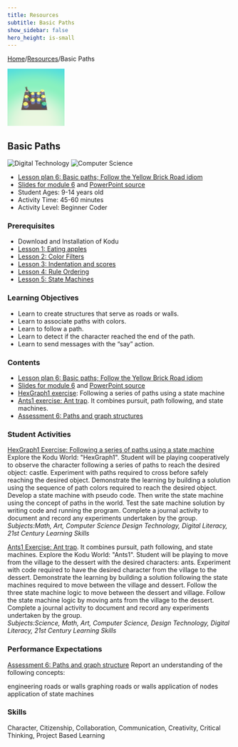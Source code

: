 ```yaml
---
title: Resources
subtitle: Basic Paths
show_sidebar: false
hero_height: is-small
---
```


[Home](..)/[Resources](.)/Basic Paths

[![](basic_paths.png)](https://worlds.kodugamelab.com/world/rrRspeW3kk-xvmuOpsO5lA==)

## Basic Paths
![Digital Technology](dt.png) ![Computer Science](cs.png)

* [Lesson plan 6: Basic paths; Follow the Yellow Brick Road idiom](https://www.cs.cmu.edu/~dst/Kodu/Curriculum/modules/06/lesson6.pdf)
* [Slides for module 6](https://www.cs.cmu.edu/~dst/Kodu/Curriculum/modules/06/slides6.pdf) and [PowerPoint source](https://www.cs.cmu.edu/~dst/Kodu/Curriculum/modules/06/slides6.pptx)
* Student Ages: 9-14 years old
* Activity Time: 45-60 minutes
* Activity Level: Beginner Coder

### Prerequisites
* Download and Installation of Kodu
* [Lesson 1: Eating apples](eating_apples)
* [Lesson 2: Color Filters](color_filters)
* [Lesson 3: Indentation and scores](indentation_and_scores)
* [Lesson 4: Rule Ordering](rule_ordering)
* [Lesson 5: State Machines](state_machines)

### Learning Objectives
* Learn to create structures that serve as roads or walls.
* Learn to associate paths with colors.
* Learn to follow a path.
* Learn to detect if the character reached the end of the path.
* Learn to send messages with the “say” action.

### Contents
* [Lesson plan 6: Basic paths; Follow the Yellow Brick Road idiom](https://www.cs.cmu.edu/~dst/Kodu/Curriculum/modules/06/lesson6.pdf)
* [Slides for module 6](https://www.cs.cmu.edu/~dst/Kodu/Curriculum/modules/06/slides6.pdf) and [PowerPoint source](https://www.cs.cmu.edu/~dst/Kodu/Curriculum/modules/06/slides6.pptx)
* [HexGraph1 exercise](https://www.cs.cmu.edu/~dst/Kodu/Curriculum/modules/06/06-hexgraph1.pdf): Following a series of paths using a state machine
* [Ants1 exercise: Ant trap](https://www.cs.cmu.edu/~dst/Kodu/Curriculum/modules/06/06-ants1.pdf). It combines pursuit, path following, and state machines.
* [Assessment 6: Paths and graph structures](https://www.cs.cmu.edu/~dst/Kodu/Curriculum/modules/06/questionnaire6.pdf)

### Student Activities
[HexGraph1 Exercise: Following a series of paths using a state machine](https://www.cs.cmu.edu/~dst/Kodu/Curriculum/modules/06/06-hexgraph1.pdf)<br> 
Explore the Kodu World: "HexGraph1". Student will be playing cooperatively to observe  the character following a series of paths to reach the desired object: castle. Experiment with paths required to cross before safely reaching the desired object. Demonstrate the learning by building a solution using the sequence of path colors required to reach the desired object.  Develop a state machine with pseudo code. Then write the state machine using the concept of paths in the world. Test the sate machine solution by writing code and running the program. Complete a journal activity to document and record any experiments undertaken by the group.<br>
*Subjects:Math, Art, Computer Science Design Technology, Digital Literacy, 21st Century Learning Skills*

[Ants1 Exercise: Ant trap](https://www.cs.cmu.edu/~dst/Kodu/Curriculum/modules/06/06-ants1.pdf). It combines pursuit, path following, and state machines. 
Explore the Kodu World: "Ants1". Student will be playing  to move from the village to the dessert with the desired characters: ants. Experiment with code required to have the desired character from the village to the dessert. Demonstrate the learning by building a solution following the state machines required to move between the village and dessert. Follow the three state machine logic to move between the dessert and village. Follow the state machine logic by moving  ants from the village to the dessert. Complete a journal activity to document and record any experiments undertaken by the group.<br>
*Subjects:Science, Math, Art, Computer Science, Design Technology, Digital Literacy, 21st Century Learning Skills*

### Performance Expectations
[Assessment 6: Paths and graph structure](https://www.cs.cmu.edu/~dst/Kodu/Curriculum/modules/06/questionnaire6.pdf) Report an understanding of the following concepts: 

engineering roads or walls
graphing roads or walls
application of nodes
application of state machines

### Skills
Character,
Citizenship,
Collaboration,
Communication,
Creativity,
Critical Thinking,
Project Based Learning

    